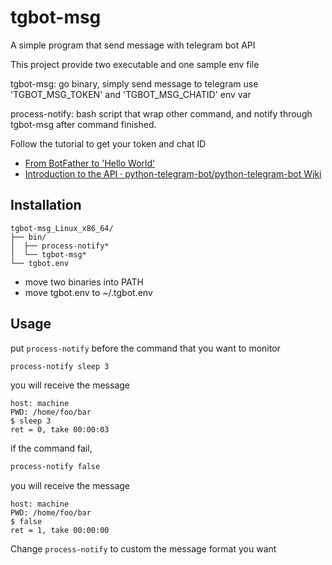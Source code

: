 # tgbot-msg
A simple program that send message with telegram bot API

This project provide two executable and one sample env file

tgbot-msg:
go binary, simply send message to telegram
use 'TGBOT_MSG_TOKEN' and 'TGBOT_MSG_CHATID' env var

process-notify:
bash script that wrap other command, and notify through tgbot-msg after
command finished.

Follow the tutorial to get your token and chat ID
- [From BotFather to 'Hello World'](https://core.telegram.org/bots/tutorial)
- [Introduction to the API · python-telegram-bot/python-telegram-bot Wiki](https://github.com/python-telegram-bot/python-telegram-bot/wiki/Introduction-to-the-API)

## Installation

```
tgbot-msg_Linux_x86_64/
├── bin/
│  ├── process-notify*
│  └── tgbot-msg*
└── tgbot.env
```

- move two binaries into PATH
- move tgbot.env to ~/.tgbot.env

## Usage

put `process-notify` before the command that you want to monitor

```bash
process-notify sleep 3
```

you will receive the message

```
host: machine
PWD: /home/foo/bar
$ sleep 3
ret = 0, take 00:00:03
```

if the command fail,

```bash
process-notify false
```

you will receive the message

```
host: machine
PWD: /home/foo/bar
$ false
ret = 1, take 00:00:00
```

Change `process-notify` to custom the message format you want
